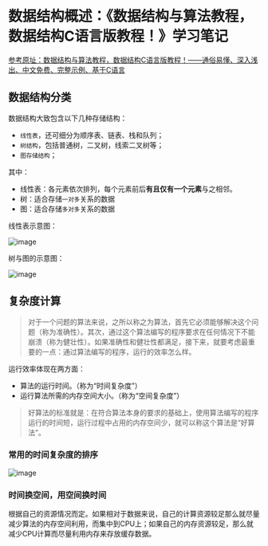 # 数据结构概述：《数据结构与算法教程，数据结构C语言版教程！》学习笔记

[参考原址：数据结构与算法教程，数据结构C语言版教程！——通俗易懂、深入浅出、中文免费、完整示例、基于C语言](http://data.biancheng.net/)

## 数据结构分类

数据结构大致包含以下几种存储结构：
- `线性表`，还可细分为顺序表、链表、栈和队列；
- `树结构`，包括普通树，二叉树，线索二叉树等；
- `图存储结构`；

其中：
- 线性表：各元素依次排列，每个元素前后**有且仅有一个元素**与之相邻。
- 树：适合存储`一对多`关系的数据
- 图：适合存储`多对多`关系的数据


线性表示意图：

![image](https://user-images.githubusercontent.com/14041622/52847195-8035ec00-3146-11e9-9c54-1dfd4487910f.png)


树与图的示意图：

![image](https://user-images.githubusercontent.com/14041622/52847337-de62cf00-3146-11e9-9851-5fa52985b282.png)


## 复杂度计算

> 对于一个问题的算法来说，之所以称之为算法，首先它必须能够解决这个问题（称为准确性）。其次，通过这个算法编写的程序要求在任何情况下不能崩溃（称为健壮性）。如果准确性和健壮性都满足，接下来，就要考虑最重要的一点：通过算法编写的程序，运行的效率怎么样。

运行效率体现在两方面：
- 算法的运行时间。（称为“时间复杂度”）
- 运行算法所需的内存空间大小。（称为“空间复杂度”）

> 好算法的标准就是：在符合算法本身的要求的基础上，使用算法编写的程序运行的时间短，运行过程中占用的内存空间少，就可以称这个算法是“好算法”。


### 常用的时间复杂度的排序

![image](https://user-images.githubusercontent.com/14041622/52847399-094d2300-3147-11e9-83b5-20a563ecf658.png)


### 时间换空间，用空间换时间

根据自己的资源情况而定。如果相对于数据来说，自己的计算资源较足那么就尽量减少算法的内存空间利用，而集中到CPU上；如果自己的内存资源较足，那么就减少CPU计算而尽量利用内存来存放缓存数据。